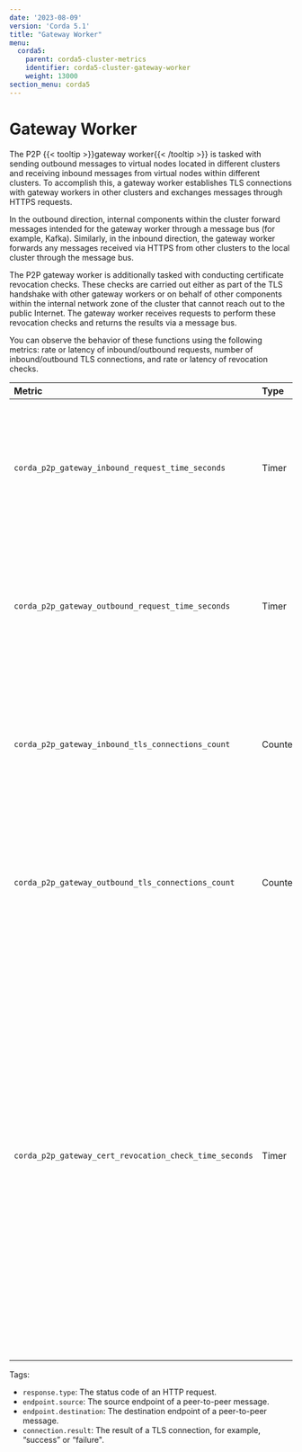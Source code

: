 ```yaml
---
date: '2023-08-09'
version: 'Corda 5.1'
title: "Gateway Worker"
menu:
  corda5:
    parent: corda5-cluster-metrics
    identifier: corda5-cluster-gateway-worker
    weight: 13000
section_menu: corda5
---
```


# Gateway Worker

The P2P {{< tooltip >}}gateway worker{{< /tooltip >}} is tasked with sending outbound messages to virtual nodes located in
different clusters and receiving inbound messages from virtual nodes within different clusters. To accomplish this,
a gateway worker establishes TLS connections with gateway workers in other clusters and exchanges messages through HTTPS requests.

In the outbound direction, internal components within the cluster forward messages intended for the gateway worker through a
message bus (for example, Kafka). Similarly, in the inbound direction, the gateway worker forwards any messages received via HTTPS
from other clusters to the local cluster through the message bus.

The P2P gateway worker is additionally tasked with conducting certificate revocation checks. These checks are carried out
either as part of the TLS handshake with other gateway workers or on behalf of other components within the internal network zone of
the cluster that cannot reach out to the public Internet. The gateway worker receives requests to perform these revocation
checks and returns the results via a message bus.

You can observe the behavior of these functions using the following metrics: rate or latency of inbound/outbound requests,
number of inbound/outbound TLS connections, and rate or latency of revocation checks.

<style>
table th:first-of-type {
    width: 25%;
}
table th:nth-of-type(2) {
    width: 10%;
}
table th:nth-of-type(3) {
    width: 20%;
}
table th:nth-of-type(4) {
    width: 45%;
}
</style>

| Metric | Type | Tags | Description |
| :----------- | :----------- | :----------- | :----------- |
| `corda_p2p_gateway_inbound_request_time_seconds` | Timer | <ul><li>`response.type`</li><li>`endpoint.source`</li></ul> | The latency and the number of requests from a gateway worker to peer gateway workers in other clusters. |
| `corda_p2p_gateway_outbound_request_time_seconds` | Timer | <ul><li>`response.type`</li><li>`endpoint.destination`</li></ul> | The number of incoming requests from peer gateway workers in other clusters and the time it took to process them. |
| `corda_p2p_gateway_inbound_tls_connections_count` | Counter | <ul><li>`connection.result`</li><li>`endpoint.source`</li></ul> | The number of inbound TLS connections from other gateway workers. Connections are kept open while there is activity. |
| `corda_p2p_gateway_outbound_tls_connections_count` | Counter | <ul><li>`connection.result`</li><li>`endpoint.destination`</li></ul> | The number of outbound TLS connections from other gateway workers. Connections are kept open while there is activity. |
| `corda_p2p_gateway_cert_revocation_check_time_seconds` | Timer | None | The number of certificate revocation check requests and the time it took to process them. These requests are sent to the gateway worker from internal components when they want to check revocation of a certificate. An example is the link manager wanting to check revocation of session certificates when these are used (by default, session PKI is turned off). |

Tags:
* `response.type`: The status code of an HTTP request.
* `endpoint.source`: The source endpoint of a peer-to-peer message.
* `endpoint.destination`: The destination endpoint of a peer-to-peer message.
* `connection.result`: The result of a TLS connection, for example, “success” or “failure".
